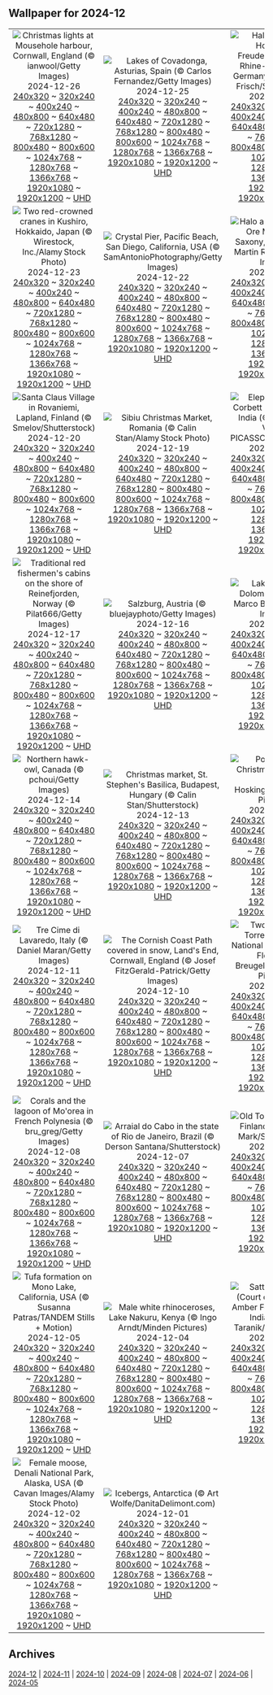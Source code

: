 ## Wallpaper for 2024-12
|      |      |      |
| :----: | :----: | :----: |
|![Christmas lights at Mousehole harbour, Cornwall, England (© ianwool/Getty Images)](https://www.bing.com/th?id=OHR.MouseholeXmas_ROW5799394609_320x240.jpg)<br />2024-12-26<br />[240x320](https://www.bing.com/th?id=OHR.MouseholeXmas_ROW5799394609_240x320.jpg) ~ [320x240](https://www.bing.com/th?id=OHR.MouseholeXmas_ROW5799394609_320x240.jpg) ~ [400x240](https://www.bing.com/th?id=OHR.MouseholeXmas_ROW5799394609_400x240.jpg) ~ [480x800](https://www.bing.com/th?id=OHR.MouseholeXmas_ROW5799394609_480x800.jpg) ~ [640x480](https://www.bing.com/th?id=OHR.MouseholeXmas_ROW5799394609_640x480.jpg) ~ [720x1280](https://www.bing.com/th?id=OHR.MouseholeXmas_ROW5799394609_720x1280.jpg) ~ [768x1280](https://www.bing.com/th?id=OHR.MouseholeXmas_ROW5799394609_768x1280.jpg) ~ [800x480](https://www.bing.com/th?id=OHR.MouseholeXmas_ROW5799394609_800x480.jpg) ~ [800x600](https://www.bing.com/th?id=OHR.MouseholeXmas_ROW5799394609_800x600.jpg) ~ [1024x768](https://www.bing.com/th?id=OHR.MouseholeXmas_ROW5799394609_1024x768.jpg) ~ [1280x768](https://www.bing.com/th?id=OHR.MouseholeXmas_ROW5799394609_1280x768.jpg) ~ [1366x768](https://www.bing.com/th?id=OHR.MouseholeXmas_ROW5799394609_1366x768.jpg) ~ [1920x1080](https://www.bing.com/th?id=OHR.MouseholeXmas_ROW5799394609_1920x1080.jpg) ~ [1920x1200](https://www.bing.com/th?id=OHR.MouseholeXmas_ROW5799394609_1920x1200.jpg) ~ [UHD](https://www.bing.com/th?id=OHR.MouseholeXmas_ROW5799394609_UHD.jpg)|![Lakes of Covadonga, Asturias, Spain (© Carlos Fernandez/Getty Images)](https://www.bing.com/th?id=OHR.CovadongaWinter_ROW6306600418_320x240.jpg)<br />2024-12-25<br />[240x320](https://www.bing.com/th?id=OHR.CovadongaWinter_ROW6306600418_240x320.jpg) ~ [320x240](https://www.bing.com/th?id=OHR.CovadongaWinter_ROW6306600418_320x240.jpg) ~ [400x240](https://www.bing.com/th?id=OHR.CovadongaWinter_ROW6306600418_400x240.jpg) ~ [480x800](https://www.bing.com/th?id=OHR.CovadongaWinter_ROW6306600418_480x800.jpg) ~ [640x480](https://www.bing.com/th?id=OHR.CovadongaWinter_ROW6306600418_640x480.jpg) ~ [720x1280](https://www.bing.com/th?id=OHR.CovadongaWinter_ROW6306600418_720x1280.jpg) ~ [768x1280](https://www.bing.com/th?id=OHR.CovadongaWinter_ROW6306600418_768x1280.jpg) ~ [800x480](https://www.bing.com/th?id=OHR.CovadongaWinter_ROW6306600418_800x480.jpg) ~ [800x600](https://www.bing.com/th?id=OHR.CovadongaWinter_ROW6306600418_800x600.jpg) ~ [1024x768](https://www.bing.com/th?id=OHR.CovadongaWinter_ROW6306600418_1024x768.jpg) ~ [1280x768](https://www.bing.com/th?id=OHR.CovadongaWinter_ROW6306600418_1280x768.jpg) ~ [1366x768](https://www.bing.com/th?id=OHR.CovadongaWinter_ROW6306600418_1366x768.jpg) ~ [1920x1080](https://www.bing.com/th?id=OHR.CovadongaWinter_ROW6306600418_1920x1080.jpg) ~ [1920x1200](https://www.bing.com/th?id=OHR.CovadongaWinter_ROW6306600418_1920x1200.jpg) ~ [UHD](https://www.bing.com/th?id=OHR.CovadongaWinter_ROW6306600418_UHD.jpg)|![Half-timbered Houses of Freudenberg, North Rhine-Westphalia, Germany (© Thorsten Frisch/Shutterstock)](https://www.bing.com/th?id=OHR.FreudenbergHistoricHouses_ROW2814247948_320x240.jpg)<br />2024-12-24<br />[240x320](https://www.bing.com/th?id=OHR.FreudenbergHistoricHouses_ROW2814247948_240x320.jpg) ~ [320x240](https://www.bing.com/th?id=OHR.FreudenbergHistoricHouses_ROW2814247948_320x240.jpg) ~ [400x240](https://www.bing.com/th?id=OHR.FreudenbergHistoricHouses_ROW2814247948_400x240.jpg) ~ [480x800](https://www.bing.com/th?id=OHR.FreudenbergHistoricHouses_ROW2814247948_480x800.jpg) ~ [640x480](https://www.bing.com/th?id=OHR.FreudenbergHistoricHouses_ROW2814247948_640x480.jpg) ~ [720x1280](https://www.bing.com/th?id=OHR.FreudenbergHistoricHouses_ROW2814247948_720x1280.jpg) ~ [768x1280](https://www.bing.com/th?id=OHR.FreudenbergHistoricHouses_ROW2814247948_768x1280.jpg) ~ [800x480](https://www.bing.com/th?id=OHR.FreudenbergHistoricHouses_ROW2814247948_800x480.jpg) ~ [800x600](https://www.bing.com/th?id=OHR.FreudenbergHistoricHouses_ROW2814247948_800x600.jpg) ~ [1024x768](https://www.bing.com/th?id=OHR.FreudenbergHistoricHouses_ROW2814247948_1024x768.jpg) ~ [1280x768](https://www.bing.com/th?id=OHR.FreudenbergHistoricHouses_ROW2814247948_1280x768.jpg) ~ [1366x768](https://www.bing.com/th?id=OHR.FreudenbergHistoricHouses_ROW2814247948_1366x768.jpg) ~ [1920x1080](https://www.bing.com/th?id=OHR.FreudenbergHistoricHouses_ROW2814247948_1920x1080.jpg) ~ [1920x1200](https://www.bing.com/th?id=OHR.FreudenbergHistoricHouses_ROW2814247948_1920x1200.jpg) ~ [UHD](https://www.bing.com/th?id=OHR.FreudenbergHistoricHouses_ROW2814247948_UHD.jpg)|
|![Two red-crowned cranes in Kushiro, Hokkaido, Japan (© Wirestock, Inc./Alamy Stock Photo)](https://www.bing.com/th?id=OHR.FestivusCranes_ROW3135678102_320x240.jpg)<br />2024-12-23<br />[240x320](https://www.bing.com/th?id=OHR.FestivusCranes_ROW3135678102_240x320.jpg) ~ [320x240](https://www.bing.com/th?id=OHR.FestivusCranes_ROW3135678102_320x240.jpg) ~ [400x240](https://www.bing.com/th?id=OHR.FestivusCranes_ROW3135678102_400x240.jpg) ~ [480x800](https://www.bing.com/th?id=OHR.FestivusCranes_ROW3135678102_480x800.jpg) ~ [640x480](https://www.bing.com/th?id=OHR.FestivusCranes_ROW3135678102_640x480.jpg) ~ [720x1280](https://www.bing.com/th?id=OHR.FestivusCranes_ROW3135678102_720x1280.jpg) ~ [768x1280](https://www.bing.com/th?id=OHR.FestivusCranes_ROW3135678102_768x1280.jpg) ~ [800x480](https://www.bing.com/th?id=OHR.FestivusCranes_ROW3135678102_800x480.jpg) ~ [800x600](https://www.bing.com/th?id=OHR.FestivusCranes_ROW3135678102_800x600.jpg) ~ [1024x768](https://www.bing.com/th?id=OHR.FestivusCranes_ROW3135678102_1024x768.jpg) ~ [1280x768](https://www.bing.com/th?id=OHR.FestivusCranes_ROW3135678102_1280x768.jpg) ~ [1366x768](https://www.bing.com/th?id=OHR.FestivusCranes_ROW3135678102_1366x768.jpg) ~ [1920x1080](https://www.bing.com/th?id=OHR.FestivusCranes_ROW3135678102_1920x1080.jpg) ~ [1920x1200](https://www.bing.com/th?id=OHR.FestivusCranes_ROW3135678102_1920x1200.jpg) ~ [UHD](https://www.bing.com/th?id=OHR.FestivusCranes_ROW3135678102_UHD.jpg)|![Crystal Pier, Pacific Beach, San Diego, California, USA (© SamAntonioPhotography/Getty Images)](https://www.bing.com/th?id=OHR.CrystalPier_ROW3716949371_320x240.jpg)<br />2024-12-22<br />[240x320](https://www.bing.com/th?id=OHR.CrystalPier_ROW3716949371_240x320.jpg) ~ [320x240](https://www.bing.com/th?id=OHR.CrystalPier_ROW3716949371_320x240.jpg) ~ [400x240](https://www.bing.com/th?id=OHR.CrystalPier_ROW3716949371_400x240.jpg) ~ [480x800](https://www.bing.com/th?id=OHR.CrystalPier_ROW3716949371_480x800.jpg) ~ [640x480](https://www.bing.com/th?id=OHR.CrystalPier_ROW3716949371_640x480.jpg) ~ [720x1280](https://www.bing.com/th?id=OHR.CrystalPier_ROW3716949371_720x1280.jpg) ~ [768x1280](https://www.bing.com/th?id=OHR.CrystalPier_ROW3716949371_768x1280.jpg) ~ [800x480](https://www.bing.com/th?id=OHR.CrystalPier_ROW3716949371_800x480.jpg) ~ [800x600](https://www.bing.com/th?id=OHR.CrystalPier_ROW3716949371_800x600.jpg) ~ [1024x768](https://www.bing.com/th?id=OHR.CrystalPier_ROW3716949371_1024x768.jpg) ~ [1280x768](https://www.bing.com/th?id=OHR.CrystalPier_ROW3716949371_1280x768.jpg) ~ [1366x768](https://www.bing.com/th?id=OHR.CrystalPier_ROW3716949371_1366x768.jpg) ~ [1920x1080](https://www.bing.com/th?id=OHR.CrystalPier_ROW3716949371_1920x1080.jpg) ~ [1920x1200](https://www.bing.com/th?id=OHR.CrystalPier_ROW3716949371_1920x1200.jpg) ~ [UHD](https://www.bing.com/th?id=OHR.CrystalPier_ROW3716949371_UHD.jpg)|![Halo around the sun, Ore Mountains, Saxony, Germany (© Martin Ruegner/Getty Images)](https://www.bing.com/th?id=OHR.SolsticeHalo_ROW3351945339_320x240.jpg)<br />2024-12-21<br />[240x320](https://www.bing.com/th?id=OHR.SolsticeHalo_ROW3351945339_240x320.jpg) ~ [320x240](https://www.bing.com/th?id=OHR.SolsticeHalo_ROW3351945339_320x240.jpg) ~ [400x240](https://www.bing.com/th?id=OHR.SolsticeHalo_ROW3351945339_400x240.jpg) ~ [480x800](https://www.bing.com/th?id=OHR.SolsticeHalo_ROW3351945339_480x800.jpg) ~ [640x480](https://www.bing.com/th?id=OHR.SolsticeHalo_ROW3351945339_640x480.jpg) ~ [720x1280](https://www.bing.com/th?id=OHR.SolsticeHalo_ROW3351945339_720x1280.jpg) ~ [768x1280](https://www.bing.com/th?id=OHR.SolsticeHalo_ROW3351945339_768x1280.jpg) ~ [800x480](https://www.bing.com/th?id=OHR.SolsticeHalo_ROW3351945339_800x480.jpg) ~ [800x600](https://www.bing.com/th?id=OHR.SolsticeHalo_ROW3351945339_800x600.jpg) ~ [1024x768](https://www.bing.com/th?id=OHR.SolsticeHalo_ROW3351945339_1024x768.jpg) ~ [1280x768](https://www.bing.com/th?id=OHR.SolsticeHalo_ROW3351945339_1280x768.jpg) ~ [1366x768](https://www.bing.com/th?id=OHR.SolsticeHalo_ROW3351945339_1366x768.jpg) ~ [1920x1080](https://www.bing.com/th?id=OHR.SolsticeHalo_ROW3351945339_1920x1080.jpg) ~ [1920x1200](https://www.bing.com/th?id=OHR.SolsticeHalo_ROW3351945339_1920x1200.jpg) ~ [UHD](https://www.bing.com/th?id=OHR.SolsticeHalo_ROW3351945339_UHD.jpg)|
|![Santa Claus Village in Rovaniemi, Lapland, Finland (© Smelov/Shutterstock)](https://www.bing.com/th?id=OHR.SantaClausVillage_ROW4294530215_320x240.jpg)<br />2024-12-20<br />[240x320](https://www.bing.com/th?id=OHR.SantaClausVillage_ROW4294530215_240x320.jpg) ~ [320x240](https://www.bing.com/th?id=OHR.SantaClausVillage_ROW4294530215_320x240.jpg) ~ [400x240](https://www.bing.com/th?id=OHR.SantaClausVillage_ROW4294530215_400x240.jpg) ~ [480x800](https://www.bing.com/th?id=OHR.SantaClausVillage_ROW4294530215_480x800.jpg) ~ [640x480](https://www.bing.com/th?id=OHR.SantaClausVillage_ROW4294530215_640x480.jpg) ~ [720x1280](https://www.bing.com/th?id=OHR.SantaClausVillage_ROW4294530215_720x1280.jpg) ~ [768x1280](https://www.bing.com/th?id=OHR.SantaClausVillage_ROW4294530215_768x1280.jpg) ~ [800x480](https://www.bing.com/th?id=OHR.SantaClausVillage_ROW4294530215_800x480.jpg) ~ [800x600](https://www.bing.com/th?id=OHR.SantaClausVillage_ROW4294530215_800x600.jpg) ~ [1024x768](https://www.bing.com/th?id=OHR.SantaClausVillage_ROW4294530215_1024x768.jpg) ~ [1280x768](https://www.bing.com/th?id=OHR.SantaClausVillage_ROW4294530215_1280x768.jpg) ~ [1366x768](https://www.bing.com/th?id=OHR.SantaClausVillage_ROW4294530215_1366x768.jpg) ~ [1920x1080](https://www.bing.com/th?id=OHR.SantaClausVillage_ROW4294530215_1920x1080.jpg) ~ [1920x1200](https://www.bing.com/th?id=OHR.SantaClausVillage_ROW4294530215_1920x1200.jpg) ~ [UHD](https://www.bing.com/th?id=OHR.SantaClausVillage_ROW4294530215_UHD.jpg)|![Sibiu Christmas Market, Romania (© Calin Stan/Alamy Stock Photo)](https://www.bing.com/th?id=OHR.SibiuRomania_ROW4858980912_320x240.jpg)<br />2024-12-19<br />[240x320](https://www.bing.com/th?id=OHR.SibiuRomania_ROW4858980912_240x320.jpg) ~ [320x240](https://www.bing.com/th?id=OHR.SibiuRomania_ROW4858980912_320x240.jpg) ~ [400x240](https://www.bing.com/th?id=OHR.SibiuRomania_ROW4858980912_400x240.jpg) ~ [480x800](https://www.bing.com/th?id=OHR.SibiuRomania_ROW4858980912_480x800.jpg) ~ [640x480](https://www.bing.com/th?id=OHR.SibiuRomania_ROW4858980912_640x480.jpg) ~ [720x1280](https://www.bing.com/th?id=OHR.SibiuRomania_ROW4858980912_720x1280.jpg) ~ [768x1280](https://www.bing.com/th?id=OHR.SibiuRomania_ROW4858980912_768x1280.jpg) ~ [800x480](https://www.bing.com/th?id=OHR.SibiuRomania_ROW4858980912_800x480.jpg) ~ [800x600](https://www.bing.com/th?id=OHR.SibiuRomania_ROW4858980912_800x600.jpg) ~ [1024x768](https://www.bing.com/th?id=OHR.SibiuRomania_ROW4858980912_1024x768.jpg) ~ [1280x768](https://www.bing.com/th?id=OHR.SibiuRomania_ROW4858980912_1280x768.jpg) ~ [1366x768](https://www.bing.com/th?id=OHR.SibiuRomania_ROW4858980912_1366x768.jpg) ~ [1920x1080](https://www.bing.com/th?id=OHR.SibiuRomania_ROW4858980912_1920x1080.jpg) ~ [1920x1200](https://www.bing.com/th?id=OHR.SibiuRomania_ROW4858980912_1920x1200.jpg) ~ [UHD](https://www.bing.com/th?id=OHR.SibiuRomania_ROW4858980912_UHD.jpg)|![Elephants in Jim Corbett National Park, India (© ABHILASH VISWA PICASSO/Shutterstock)](https://www.bing.com/th?id=OHR.MorningElephants_ROW5412442915_320x240.jpg)<br />2024-12-18<br />[240x320](https://www.bing.com/th?id=OHR.MorningElephants_ROW5412442915_240x320.jpg) ~ [320x240](https://www.bing.com/th?id=OHR.MorningElephants_ROW5412442915_320x240.jpg) ~ [400x240](https://www.bing.com/th?id=OHR.MorningElephants_ROW5412442915_400x240.jpg) ~ [480x800](https://www.bing.com/th?id=OHR.MorningElephants_ROW5412442915_480x800.jpg) ~ [640x480](https://www.bing.com/th?id=OHR.MorningElephants_ROW5412442915_640x480.jpg) ~ [720x1280](https://www.bing.com/th?id=OHR.MorningElephants_ROW5412442915_720x1280.jpg) ~ [768x1280](https://www.bing.com/th?id=OHR.MorningElephants_ROW5412442915_768x1280.jpg) ~ [800x480](https://www.bing.com/th?id=OHR.MorningElephants_ROW5412442915_800x480.jpg) ~ [800x600](https://www.bing.com/th?id=OHR.MorningElephants_ROW5412442915_800x600.jpg) ~ [1024x768](https://www.bing.com/th?id=OHR.MorningElephants_ROW5412442915_1024x768.jpg) ~ [1280x768](https://www.bing.com/th?id=OHR.MorningElephants_ROW5412442915_1280x768.jpg) ~ [1366x768](https://www.bing.com/th?id=OHR.MorningElephants_ROW5412442915_1366x768.jpg) ~ [1920x1080](https://www.bing.com/th?id=OHR.MorningElephants_ROW5412442915_1920x1080.jpg) ~ [1920x1200](https://www.bing.com/th?id=OHR.MorningElephants_ROW5412442915_1920x1200.jpg) ~ [UHD](https://www.bing.com/th?id=OHR.MorningElephants_ROW5412442915_UHD.jpg)|
|![Traditional red fishermen's cabins on the shore of Reinefjorden, Norway (© Pilat666/Getty Images)](https://www.bing.com/th?id=OHR.ReinefjordenNorway_ROW3919642551_320x240.jpg)<br />2024-12-17<br />[240x320](https://www.bing.com/th?id=OHR.ReinefjordenNorway_ROW3919642551_240x320.jpg) ~ [320x240](https://www.bing.com/th?id=OHR.ReinefjordenNorway_ROW3919642551_320x240.jpg) ~ [400x240](https://www.bing.com/th?id=OHR.ReinefjordenNorway_ROW3919642551_400x240.jpg) ~ [480x800](https://www.bing.com/th?id=OHR.ReinefjordenNorway_ROW3919642551_480x800.jpg) ~ [640x480](https://www.bing.com/th?id=OHR.ReinefjordenNorway_ROW3919642551_640x480.jpg) ~ [720x1280](https://www.bing.com/th?id=OHR.ReinefjordenNorway_ROW3919642551_720x1280.jpg) ~ [768x1280](https://www.bing.com/th?id=OHR.ReinefjordenNorway_ROW3919642551_768x1280.jpg) ~ [800x480](https://www.bing.com/th?id=OHR.ReinefjordenNorway_ROW3919642551_800x480.jpg) ~ [800x600](https://www.bing.com/th?id=OHR.ReinefjordenNorway_ROW3919642551_800x600.jpg) ~ [1024x768](https://www.bing.com/th?id=OHR.ReinefjordenNorway_ROW3919642551_1024x768.jpg) ~ [1280x768](https://www.bing.com/th?id=OHR.ReinefjordenNorway_ROW3919642551_1280x768.jpg) ~ [1366x768](https://www.bing.com/th?id=OHR.ReinefjordenNorway_ROW3919642551_1366x768.jpg) ~ [1920x1080](https://www.bing.com/th?id=OHR.ReinefjordenNorway_ROW3919642551_1920x1080.jpg) ~ [1920x1200](https://www.bing.com/th?id=OHR.ReinefjordenNorway_ROW3919642551_1920x1200.jpg) ~ [UHD](https://www.bing.com/th?id=OHR.ReinefjordenNorway_ROW3919642551_UHD.jpg)|![Salzburg, Austria (© bluejayphoto/Getty Images)](https://www.bing.com/th?id=OHR.SalzburgSnow_ROW3178009449_320x240.jpg)<br />2024-12-16<br />[240x320](https://www.bing.com/th?id=OHR.SalzburgSnow_ROW3178009449_240x320.jpg) ~ [320x240](https://www.bing.com/th?id=OHR.SalzburgSnow_ROW3178009449_320x240.jpg) ~ [400x240](https://www.bing.com/th?id=OHR.SalzburgSnow_ROW3178009449_400x240.jpg) ~ [480x800](https://www.bing.com/th?id=OHR.SalzburgSnow_ROW3178009449_480x800.jpg) ~ [640x480](https://www.bing.com/th?id=OHR.SalzburgSnow_ROW3178009449_640x480.jpg) ~ [720x1280](https://www.bing.com/th?id=OHR.SalzburgSnow_ROW3178009449_720x1280.jpg) ~ [768x1280](https://www.bing.com/th?id=OHR.SalzburgSnow_ROW3178009449_768x1280.jpg) ~ [800x480](https://www.bing.com/th?id=OHR.SalzburgSnow_ROW3178009449_800x480.jpg) ~ [800x600](https://www.bing.com/th?id=OHR.SalzburgSnow_ROW3178009449_800x600.jpg) ~ [1024x768](https://www.bing.com/th?id=OHR.SalzburgSnow_ROW3178009449_1024x768.jpg) ~ [1280x768](https://www.bing.com/th?id=OHR.SalzburgSnow_ROW3178009449_1280x768.jpg) ~ [1366x768](https://www.bing.com/th?id=OHR.SalzburgSnow_ROW3178009449_1366x768.jpg) ~ [1920x1080](https://www.bing.com/th?id=OHR.SalzburgSnow_ROW3178009449_1920x1080.jpg) ~ [1920x1200](https://www.bing.com/th?id=OHR.SalzburgSnow_ROW3178009449_1920x1200.jpg) ~ [UHD](https://www.bing.com/th?id=OHR.SalzburgSnow_ROW3178009449_UHD.jpg)|![Lake Misurina, Dolomites, Italy (© Marco Bottigelli/Getty Images)](https://www.bing.com/th?id=OHR.MisurinaLake_ROW2256906535_320x240.jpg)<br />2024-12-15<br />[240x320](https://www.bing.com/th?id=OHR.MisurinaLake_ROW2256906535_240x320.jpg) ~ [320x240](https://www.bing.com/th?id=OHR.MisurinaLake_ROW2256906535_320x240.jpg) ~ [400x240](https://www.bing.com/th?id=OHR.MisurinaLake_ROW2256906535_400x240.jpg) ~ [480x800](https://www.bing.com/th?id=OHR.MisurinaLake_ROW2256906535_480x800.jpg) ~ [640x480](https://www.bing.com/th?id=OHR.MisurinaLake_ROW2256906535_640x480.jpg) ~ [720x1280](https://www.bing.com/th?id=OHR.MisurinaLake_ROW2256906535_720x1280.jpg) ~ [768x1280](https://www.bing.com/th?id=OHR.MisurinaLake_ROW2256906535_768x1280.jpg) ~ [800x480](https://www.bing.com/th?id=OHR.MisurinaLake_ROW2256906535_800x480.jpg) ~ [800x600](https://www.bing.com/th?id=OHR.MisurinaLake_ROW2256906535_800x600.jpg) ~ [1024x768](https://www.bing.com/th?id=OHR.MisurinaLake_ROW2256906535_1024x768.jpg) ~ [1280x768](https://www.bing.com/th?id=OHR.MisurinaLake_ROW2256906535_1280x768.jpg) ~ [1366x768](https://www.bing.com/th?id=OHR.MisurinaLake_ROW2256906535_1366x768.jpg) ~ [1920x1080](https://www.bing.com/th?id=OHR.MisurinaLake_ROW2256906535_1920x1080.jpg) ~ [1920x1200](https://www.bing.com/th?id=OHR.MisurinaLake_ROW2256906535_1920x1200.jpg) ~ [UHD](https://www.bing.com/th?id=OHR.MisurinaLake_ROW2256906535_UHD.jpg)|
|![Northern hawk-owl, Canada (© pchoui/Getty Images)](https://www.bing.com/th?id=OHR.NorthernHawkOwl_ROW1346002612_320x240.jpg)<br />2024-12-14<br />[240x320](https://www.bing.com/th?id=OHR.NorthernHawkOwl_ROW1346002612_240x320.jpg) ~ [320x240](https://www.bing.com/th?id=OHR.NorthernHawkOwl_ROW1346002612_320x240.jpg) ~ [400x240](https://www.bing.com/th?id=OHR.NorthernHawkOwl_ROW1346002612_400x240.jpg) ~ [480x800](https://www.bing.com/th?id=OHR.NorthernHawkOwl_ROW1346002612_480x800.jpg) ~ [640x480](https://www.bing.com/th?id=OHR.NorthernHawkOwl_ROW1346002612_640x480.jpg) ~ [720x1280](https://www.bing.com/th?id=OHR.NorthernHawkOwl_ROW1346002612_720x1280.jpg) ~ [768x1280](https://www.bing.com/th?id=OHR.NorthernHawkOwl_ROW1346002612_768x1280.jpg) ~ [800x480](https://www.bing.com/th?id=OHR.NorthernHawkOwl_ROW1346002612_800x480.jpg) ~ [800x600](https://www.bing.com/th?id=OHR.NorthernHawkOwl_ROW1346002612_800x600.jpg) ~ [1024x768](https://www.bing.com/th?id=OHR.NorthernHawkOwl_ROW1346002612_1024x768.jpg) ~ [1280x768](https://www.bing.com/th?id=OHR.NorthernHawkOwl_ROW1346002612_1280x768.jpg) ~ [1366x768](https://www.bing.com/th?id=OHR.NorthernHawkOwl_ROW1346002612_1366x768.jpg) ~ [1920x1080](https://www.bing.com/th?id=OHR.NorthernHawkOwl_ROW1346002612_1920x1080.jpg) ~ [1920x1200](https://www.bing.com/th?id=OHR.NorthernHawkOwl_ROW1346002612_1920x1200.jpg) ~ [UHD](https://www.bing.com/th?id=OHR.NorthernHawkOwl_ROW1346002612_UHD.jpg)|![Christmas market, St. Stephen's Basilica, Budapest, Hungary (© Calin Stan/Shutterstock)](https://www.bing.com/th?id=OHR.ChristmasBudapest_ROW0155692154_320x240.jpg)<br />2024-12-13<br />[240x320](https://www.bing.com/th?id=OHR.ChristmasBudapest_ROW0155692154_240x320.jpg) ~ [320x240](https://www.bing.com/th?id=OHR.ChristmasBudapest_ROW0155692154_320x240.jpg) ~ [400x240](https://www.bing.com/th?id=OHR.ChristmasBudapest_ROW0155692154_400x240.jpg) ~ [480x800](https://www.bing.com/th?id=OHR.ChristmasBudapest_ROW0155692154_480x800.jpg) ~ [640x480](https://www.bing.com/th?id=OHR.ChristmasBudapest_ROW0155692154_640x480.jpg) ~ [720x1280](https://www.bing.com/th?id=OHR.ChristmasBudapest_ROW0155692154_720x1280.jpg) ~ [768x1280](https://www.bing.com/th?id=OHR.ChristmasBudapest_ROW0155692154_768x1280.jpg) ~ [800x480](https://www.bing.com/th?id=OHR.ChristmasBudapest_ROW0155692154_800x480.jpg) ~ [800x600](https://www.bing.com/th?id=OHR.ChristmasBudapest_ROW0155692154_800x600.jpg) ~ [1024x768](https://www.bing.com/th?id=OHR.ChristmasBudapest_ROW0155692154_1024x768.jpg) ~ [1280x768](https://www.bing.com/th?id=OHR.ChristmasBudapest_ROW0155692154_1280x768.jpg) ~ [1366x768](https://www.bing.com/th?id=OHR.ChristmasBudapest_ROW0155692154_1366x768.jpg) ~ [1920x1080](https://www.bing.com/th?id=OHR.ChristmasBudapest_ROW0155692154_1920x1080.jpg) ~ [1920x1200](https://www.bing.com/th?id=OHR.ChristmasBudapest_ROW0155692154_1920x1200.jpg) ~ [UHD](https://www.bing.com/th?id=OHR.ChristmasBudapest_ROW0155692154_UHD.jpg)|![Poinsettia or Christmas flower (© David Hosking/NPL/Minden Pictures)](https://www.bing.com/th?id=OHR.WildPoinsettia_ROW6783308309_320x240.jpg)<br />2024-12-12<br />[240x320](https://www.bing.com/th?id=OHR.WildPoinsettia_ROW6783308309_240x320.jpg) ~ [320x240](https://www.bing.com/th?id=OHR.WildPoinsettia_ROW6783308309_320x240.jpg) ~ [400x240](https://www.bing.com/th?id=OHR.WildPoinsettia_ROW6783308309_400x240.jpg) ~ [480x800](https://www.bing.com/th?id=OHR.WildPoinsettia_ROW6783308309_480x800.jpg) ~ [640x480](https://www.bing.com/th?id=OHR.WildPoinsettia_ROW6783308309_640x480.jpg) ~ [720x1280](https://www.bing.com/th?id=OHR.WildPoinsettia_ROW6783308309_720x1280.jpg) ~ [768x1280](https://www.bing.com/th?id=OHR.WildPoinsettia_ROW6783308309_768x1280.jpg) ~ [800x480](https://www.bing.com/th?id=OHR.WildPoinsettia_ROW6783308309_800x480.jpg) ~ [800x600](https://www.bing.com/th?id=OHR.WildPoinsettia_ROW6783308309_800x600.jpg) ~ [1024x768](https://www.bing.com/th?id=OHR.WildPoinsettia_ROW6783308309_1024x768.jpg) ~ [1280x768](https://www.bing.com/th?id=OHR.WildPoinsettia_ROW6783308309_1280x768.jpg) ~ [1366x768](https://www.bing.com/th?id=OHR.WildPoinsettia_ROW6783308309_1366x768.jpg) ~ [1920x1080](https://www.bing.com/th?id=OHR.WildPoinsettia_ROW6783308309_1920x1080.jpg) ~ [1920x1200](https://www.bing.com/th?id=OHR.WildPoinsettia_ROW6783308309_1920x1200.jpg) ~ [UHD](https://www.bing.com/th?id=OHR.WildPoinsettia_ROW6783308309_UHD.jpg)|
|![Tre Cime di Lavaredo, Italy (© Daniel Maran/Getty Images)](https://www.bing.com/th?id=OHR.DolomitesSky_ROW6574321167_320x240.jpg)<br />2024-12-11<br />[240x320](https://www.bing.com/th?id=OHR.DolomitesSky_ROW6574321167_240x320.jpg) ~ [320x240](https://www.bing.com/th?id=OHR.DolomitesSky_ROW6574321167_320x240.jpg) ~ [400x240](https://www.bing.com/th?id=OHR.DolomitesSky_ROW6574321167_400x240.jpg) ~ [480x800](https://www.bing.com/th?id=OHR.DolomitesSky_ROW6574321167_480x800.jpg) ~ [640x480](https://www.bing.com/th?id=OHR.DolomitesSky_ROW6574321167_640x480.jpg) ~ [720x1280](https://www.bing.com/th?id=OHR.DolomitesSky_ROW6574321167_720x1280.jpg) ~ [768x1280](https://www.bing.com/th?id=OHR.DolomitesSky_ROW6574321167_768x1280.jpg) ~ [800x480](https://www.bing.com/th?id=OHR.DolomitesSky_ROW6574321167_800x480.jpg) ~ [800x600](https://www.bing.com/th?id=OHR.DolomitesSky_ROW6574321167_800x600.jpg) ~ [1024x768](https://www.bing.com/th?id=OHR.DolomitesSky_ROW6574321167_1024x768.jpg) ~ [1280x768](https://www.bing.com/th?id=OHR.DolomitesSky_ROW6574321167_1280x768.jpg) ~ [1366x768](https://www.bing.com/th?id=OHR.DolomitesSky_ROW6574321167_1366x768.jpg) ~ [1920x1080](https://www.bing.com/th?id=OHR.DolomitesSky_ROW6574321167_1920x1080.jpg) ~ [1920x1200](https://www.bing.com/th?id=OHR.DolomitesSky_ROW6574321167_1920x1200.jpg) ~ [UHD](https://www.bing.com/th?id=OHR.DolomitesSky_ROW6574321167_UHD.jpg)|![The Cornish Coast Path covered in snow, Land's End, Cornwall, England (© Josef FitzGerald-Patrick/Getty Images)](https://www.bing.com/th?id=OHR.CornwallSnow_ROW6471465863_320x240.jpg)<br />2024-12-10<br />[240x320](https://www.bing.com/th?id=OHR.CornwallSnow_ROW6471465863_240x320.jpg) ~ [320x240](https://www.bing.com/th?id=OHR.CornwallSnow_ROW6471465863_320x240.jpg) ~ [400x240](https://www.bing.com/th?id=OHR.CornwallSnow_ROW6471465863_400x240.jpg) ~ [480x800](https://www.bing.com/th?id=OHR.CornwallSnow_ROW6471465863_480x800.jpg) ~ [640x480](https://www.bing.com/th?id=OHR.CornwallSnow_ROW6471465863_640x480.jpg) ~ [720x1280](https://www.bing.com/th?id=OHR.CornwallSnow_ROW6471465863_720x1280.jpg) ~ [768x1280](https://www.bing.com/th?id=OHR.CornwallSnow_ROW6471465863_768x1280.jpg) ~ [800x480](https://www.bing.com/th?id=OHR.CornwallSnow_ROW6471465863_800x480.jpg) ~ [800x600](https://www.bing.com/th?id=OHR.CornwallSnow_ROW6471465863_800x600.jpg) ~ [1024x768](https://www.bing.com/th?id=OHR.CornwallSnow_ROW6471465863_1024x768.jpg) ~ [1280x768](https://www.bing.com/th?id=OHR.CornwallSnow_ROW6471465863_1280x768.jpg) ~ [1366x768](https://www.bing.com/th?id=OHR.CornwallSnow_ROW6471465863_1366x768.jpg) ~ [1920x1080](https://www.bing.com/th?id=OHR.CornwallSnow_ROW6471465863_1920x1080.jpg) ~ [1920x1200](https://www.bing.com/th?id=OHR.CornwallSnow_ROW6471465863_1920x1200.jpg) ~ [UHD](https://www.bing.com/th?id=OHR.CornwallSnow_ROW6471465863_UHD.jpg)|![Two guanacos, Torres del Paine National Park, Chile (© Floris van Breugel/NPL/Minden Pictures)](https://www.bing.com/th?id=OHR.GuanacosChile_ROW6351904900_320x240.jpg)<br />2024-12-09<br />[240x320](https://www.bing.com/th?id=OHR.GuanacosChile_ROW6351904900_240x320.jpg) ~ [320x240](https://www.bing.com/th?id=OHR.GuanacosChile_ROW6351904900_320x240.jpg) ~ [400x240](https://www.bing.com/th?id=OHR.GuanacosChile_ROW6351904900_400x240.jpg) ~ [480x800](https://www.bing.com/th?id=OHR.GuanacosChile_ROW6351904900_480x800.jpg) ~ [640x480](https://www.bing.com/th?id=OHR.GuanacosChile_ROW6351904900_640x480.jpg) ~ [720x1280](https://www.bing.com/th?id=OHR.GuanacosChile_ROW6351904900_720x1280.jpg) ~ [768x1280](https://www.bing.com/th?id=OHR.GuanacosChile_ROW6351904900_768x1280.jpg) ~ [800x480](https://www.bing.com/th?id=OHR.GuanacosChile_ROW6351904900_800x480.jpg) ~ [800x600](https://www.bing.com/th?id=OHR.GuanacosChile_ROW6351904900_800x600.jpg) ~ [1024x768](https://www.bing.com/th?id=OHR.GuanacosChile_ROW6351904900_1024x768.jpg) ~ [1280x768](https://www.bing.com/th?id=OHR.GuanacosChile_ROW6351904900_1280x768.jpg) ~ [1366x768](https://www.bing.com/th?id=OHR.GuanacosChile_ROW6351904900_1366x768.jpg) ~ [1920x1080](https://www.bing.com/th?id=OHR.GuanacosChile_ROW6351904900_1920x1080.jpg) ~ [1920x1200](https://www.bing.com/th?id=OHR.GuanacosChile_ROW6351904900_1920x1200.jpg) ~ [UHD](https://www.bing.com/th?id=OHR.GuanacosChile_ROW6351904900_UHD.jpg)|
|![Corals and the lagoon of Mo'orea in French Polynesia (© bru_greg/Getty Images)](https://www.bing.com/th?id=OHR.Moorea_ROW6093414822_320x240.jpg)<br />2024-12-08<br />[240x320](https://www.bing.com/th?id=OHR.Moorea_ROW6093414822_240x320.jpg) ~ [320x240](https://www.bing.com/th?id=OHR.Moorea_ROW6093414822_320x240.jpg) ~ [400x240](https://www.bing.com/th?id=OHR.Moorea_ROW6093414822_400x240.jpg) ~ [480x800](https://www.bing.com/th?id=OHR.Moorea_ROW6093414822_480x800.jpg) ~ [640x480](https://www.bing.com/th?id=OHR.Moorea_ROW6093414822_640x480.jpg) ~ [720x1280](https://www.bing.com/th?id=OHR.Moorea_ROW6093414822_720x1280.jpg) ~ [768x1280](https://www.bing.com/th?id=OHR.Moorea_ROW6093414822_768x1280.jpg) ~ [800x480](https://www.bing.com/th?id=OHR.Moorea_ROW6093414822_800x480.jpg) ~ [800x600](https://www.bing.com/th?id=OHR.Moorea_ROW6093414822_800x600.jpg) ~ [1024x768](https://www.bing.com/th?id=OHR.Moorea_ROW6093414822_1024x768.jpg) ~ [1280x768](https://www.bing.com/th?id=OHR.Moorea_ROW6093414822_1280x768.jpg) ~ [1366x768](https://www.bing.com/th?id=OHR.Moorea_ROW6093414822_1366x768.jpg) ~ [1920x1080](https://www.bing.com/th?id=OHR.Moorea_ROW6093414822_1920x1080.jpg) ~ [1920x1200](https://www.bing.com/th?id=OHR.Moorea_ROW6093414822_1920x1200.jpg) ~ [UHD](https://www.bing.com/th?id=OHR.Moorea_ROW6093414822_UHD.jpg)|![Arraial do Cabo in the state of Rio de Janeiro, Brazil (© Derson Santana/Shutterstock)](https://www.bing.com/th?id=OHR.ArraialdoCabo_ROW7181598769_320x240.jpg)<br />2024-12-07<br />[240x320](https://www.bing.com/th?id=OHR.ArraialdoCabo_ROW7181598769_240x320.jpg) ~ [320x240](https://www.bing.com/th?id=OHR.ArraialdoCabo_ROW7181598769_320x240.jpg) ~ [400x240](https://www.bing.com/th?id=OHR.ArraialdoCabo_ROW7181598769_400x240.jpg) ~ [480x800](https://www.bing.com/th?id=OHR.ArraialdoCabo_ROW7181598769_480x800.jpg) ~ [640x480](https://www.bing.com/th?id=OHR.ArraialdoCabo_ROW7181598769_640x480.jpg) ~ [720x1280](https://www.bing.com/th?id=OHR.ArraialdoCabo_ROW7181598769_720x1280.jpg) ~ [768x1280](https://www.bing.com/th?id=OHR.ArraialdoCabo_ROW7181598769_768x1280.jpg) ~ [800x480](https://www.bing.com/th?id=OHR.ArraialdoCabo_ROW7181598769_800x480.jpg) ~ [800x600](https://www.bing.com/th?id=OHR.ArraialdoCabo_ROW7181598769_800x600.jpg) ~ [1024x768](https://www.bing.com/th?id=OHR.ArraialdoCabo_ROW7181598769_1024x768.jpg) ~ [1280x768](https://www.bing.com/th?id=OHR.ArraialdoCabo_ROW7181598769_1280x768.jpg) ~ [1366x768](https://www.bing.com/th?id=OHR.ArraialdoCabo_ROW7181598769_1366x768.jpg) ~ [1920x1080](https://www.bing.com/th?id=OHR.ArraialdoCabo_ROW7181598769_1920x1080.jpg) ~ [1920x1200](https://www.bing.com/th?id=OHR.ArraialdoCabo_ROW7181598769_1920x1200.jpg) ~ [UHD](https://www.bing.com/th?id=OHR.ArraialdoCabo_ROW7181598769_UHD.jpg)|![Old Town in Helsinki, Finland (© Oleksiy Mark/Shutterstock)](https://www.bing.com/th?id=OHR.HelsinkiDusk_ROW5851944825_320x240.jpg)<br />2024-12-06<br />[240x320](https://www.bing.com/th?id=OHR.HelsinkiDusk_ROW5851944825_240x320.jpg) ~ [320x240](https://www.bing.com/th?id=OHR.HelsinkiDusk_ROW5851944825_320x240.jpg) ~ [400x240](https://www.bing.com/th?id=OHR.HelsinkiDusk_ROW5851944825_400x240.jpg) ~ [480x800](https://www.bing.com/th?id=OHR.HelsinkiDusk_ROW5851944825_480x800.jpg) ~ [640x480](https://www.bing.com/th?id=OHR.HelsinkiDusk_ROW5851944825_640x480.jpg) ~ [720x1280](https://www.bing.com/th?id=OHR.HelsinkiDusk_ROW5851944825_720x1280.jpg) ~ [768x1280](https://www.bing.com/th?id=OHR.HelsinkiDusk_ROW5851944825_768x1280.jpg) ~ [800x480](https://www.bing.com/th?id=OHR.HelsinkiDusk_ROW5851944825_800x480.jpg) ~ [800x600](https://www.bing.com/th?id=OHR.HelsinkiDusk_ROW5851944825_800x600.jpg) ~ [1024x768](https://www.bing.com/th?id=OHR.HelsinkiDusk_ROW5851944825_1024x768.jpg) ~ [1280x768](https://www.bing.com/th?id=OHR.HelsinkiDusk_ROW5851944825_1280x768.jpg) ~ [1366x768](https://www.bing.com/th?id=OHR.HelsinkiDusk_ROW5851944825_1366x768.jpg) ~ [1920x1080](https://www.bing.com/th?id=OHR.HelsinkiDusk_ROW5851944825_1920x1080.jpg) ~ [1920x1200](https://www.bing.com/th?id=OHR.HelsinkiDusk_ROW5851944825_1920x1200.jpg) ~ [UHD](https://www.bing.com/th?id=OHR.HelsinkiDusk_ROW5851944825_UHD.jpg)|
|![Tufa formation on Mono Lake, California, USA (© Susanna Patras/TANDEM Stills + Motion)](https://www.bing.com/th?id=OHR.MonoTufa_ROW5377702603_320x240.jpg)<br />2024-12-05<br />[240x320](https://www.bing.com/th?id=OHR.MonoTufa_ROW5377702603_240x320.jpg) ~ [320x240](https://www.bing.com/th?id=OHR.MonoTufa_ROW5377702603_320x240.jpg) ~ [400x240](https://www.bing.com/th?id=OHR.MonoTufa_ROW5377702603_400x240.jpg) ~ [480x800](https://www.bing.com/th?id=OHR.MonoTufa_ROW5377702603_480x800.jpg) ~ [640x480](https://www.bing.com/th?id=OHR.MonoTufa_ROW5377702603_640x480.jpg) ~ [720x1280](https://www.bing.com/th?id=OHR.MonoTufa_ROW5377702603_720x1280.jpg) ~ [768x1280](https://www.bing.com/th?id=OHR.MonoTufa_ROW5377702603_768x1280.jpg) ~ [800x480](https://www.bing.com/th?id=OHR.MonoTufa_ROW5377702603_800x480.jpg) ~ [800x600](https://www.bing.com/th?id=OHR.MonoTufa_ROW5377702603_800x600.jpg) ~ [1024x768](https://www.bing.com/th?id=OHR.MonoTufa_ROW5377702603_1024x768.jpg) ~ [1280x768](https://www.bing.com/th?id=OHR.MonoTufa_ROW5377702603_1280x768.jpg) ~ [1366x768](https://www.bing.com/th?id=OHR.MonoTufa_ROW5377702603_1366x768.jpg) ~ [1920x1080](https://www.bing.com/th?id=OHR.MonoTufa_ROW5377702603_1920x1080.jpg) ~ [1920x1200](https://www.bing.com/th?id=OHR.MonoTufa_ROW5377702603_1920x1200.jpg) ~ [UHD](https://www.bing.com/th?id=OHR.MonoTufa_ROW5377702603_UHD.jpg)|![Male white rhinoceroses, Lake Nakuru, Kenya (© Ingo Arndt/Minden Pictures)](https://www.bing.com/th?id=OHR.RhinosKenya_ROW5253624021_320x240.jpg)<br />2024-12-04<br />[240x320](https://www.bing.com/th?id=OHR.RhinosKenya_ROW5253624021_240x320.jpg) ~ [320x240](https://www.bing.com/th?id=OHR.RhinosKenya_ROW5253624021_320x240.jpg) ~ [400x240](https://www.bing.com/th?id=OHR.RhinosKenya_ROW5253624021_400x240.jpg) ~ [480x800](https://www.bing.com/th?id=OHR.RhinosKenya_ROW5253624021_480x800.jpg) ~ [640x480](https://www.bing.com/th?id=OHR.RhinosKenya_ROW5253624021_640x480.jpg) ~ [720x1280](https://www.bing.com/th?id=OHR.RhinosKenya_ROW5253624021_720x1280.jpg) ~ [768x1280](https://www.bing.com/th?id=OHR.RhinosKenya_ROW5253624021_768x1280.jpg) ~ [800x480](https://www.bing.com/th?id=OHR.RhinosKenya_ROW5253624021_800x480.jpg) ~ [800x600](https://www.bing.com/th?id=OHR.RhinosKenya_ROW5253624021_800x600.jpg) ~ [1024x768](https://www.bing.com/th?id=OHR.RhinosKenya_ROW5253624021_1024x768.jpg) ~ [1280x768](https://www.bing.com/th?id=OHR.RhinosKenya_ROW5253624021_1280x768.jpg) ~ [1366x768](https://www.bing.com/th?id=OHR.RhinosKenya_ROW5253624021_1366x768.jpg) ~ [1920x1080](https://www.bing.com/th?id=OHR.RhinosKenya_ROW5253624021_1920x1080.jpg) ~ [1920x1200](https://www.bing.com/th?id=OHR.RhinosKenya_ROW5253624021_1920x1200.jpg) ~ [UHD](https://www.bing.com/th?id=OHR.RhinosKenya_ROW5253624021_UHD.jpg)|![Sattais Katcheri (Court of 27 pillars), Amber Fort, Rajasthan, India (© Yury Taranik/Shutterstock)](https://www.bing.com/th?id=OHR.JaipurFort_ROW5097791222_320x240.jpg)<br />2024-12-03<br />[240x320](https://www.bing.com/th?id=OHR.JaipurFort_ROW5097791222_240x320.jpg) ~ [320x240](https://www.bing.com/th?id=OHR.JaipurFort_ROW5097791222_320x240.jpg) ~ [400x240](https://www.bing.com/th?id=OHR.JaipurFort_ROW5097791222_400x240.jpg) ~ [480x800](https://www.bing.com/th?id=OHR.JaipurFort_ROW5097791222_480x800.jpg) ~ [640x480](https://www.bing.com/th?id=OHR.JaipurFort_ROW5097791222_640x480.jpg) ~ [720x1280](https://www.bing.com/th?id=OHR.JaipurFort_ROW5097791222_720x1280.jpg) ~ [768x1280](https://www.bing.com/th?id=OHR.JaipurFort_ROW5097791222_768x1280.jpg) ~ [800x480](https://www.bing.com/th?id=OHR.JaipurFort_ROW5097791222_800x480.jpg) ~ [800x600](https://www.bing.com/th?id=OHR.JaipurFort_ROW5097791222_800x600.jpg) ~ [1024x768](https://www.bing.com/th?id=OHR.JaipurFort_ROW5097791222_1024x768.jpg) ~ [1280x768](https://www.bing.com/th?id=OHR.JaipurFort_ROW5097791222_1280x768.jpg) ~ [1366x768](https://www.bing.com/th?id=OHR.JaipurFort_ROW5097791222_1366x768.jpg) ~ [1920x1080](https://www.bing.com/th?id=OHR.JaipurFort_ROW5097791222_1920x1080.jpg) ~ [1920x1200](https://www.bing.com/th?id=OHR.JaipurFort_ROW5097791222_1920x1200.jpg) ~ [UHD](https://www.bing.com/th?id=OHR.JaipurFort_ROW5097791222_UHD.jpg)|
|![Female moose, Denali National Park, Alaska, USA (© Cavan Images/Alamy Stock Photo)](https://www.bing.com/th?id=OHR.SnowMoose_ROW4905648151_320x240.jpg)<br />2024-12-02<br />[240x320](https://www.bing.com/th?id=OHR.SnowMoose_ROW4905648151_240x320.jpg) ~ [320x240](https://www.bing.com/th?id=OHR.SnowMoose_ROW4905648151_320x240.jpg) ~ [400x240](https://www.bing.com/th?id=OHR.SnowMoose_ROW4905648151_400x240.jpg) ~ [480x800](https://www.bing.com/th?id=OHR.SnowMoose_ROW4905648151_480x800.jpg) ~ [640x480](https://www.bing.com/th?id=OHR.SnowMoose_ROW4905648151_640x480.jpg) ~ [720x1280](https://www.bing.com/th?id=OHR.SnowMoose_ROW4905648151_720x1280.jpg) ~ [768x1280](https://www.bing.com/th?id=OHR.SnowMoose_ROW4905648151_768x1280.jpg) ~ [800x480](https://www.bing.com/th?id=OHR.SnowMoose_ROW4905648151_800x480.jpg) ~ [800x600](https://www.bing.com/th?id=OHR.SnowMoose_ROW4905648151_800x600.jpg) ~ [1024x768](https://www.bing.com/th?id=OHR.SnowMoose_ROW4905648151_1024x768.jpg) ~ [1280x768](https://www.bing.com/th?id=OHR.SnowMoose_ROW4905648151_1280x768.jpg) ~ [1366x768](https://www.bing.com/th?id=OHR.SnowMoose_ROW4905648151_1366x768.jpg) ~ [1920x1080](https://www.bing.com/th?id=OHR.SnowMoose_ROW4905648151_1920x1080.jpg) ~ [1920x1200](https://www.bing.com/th?id=OHR.SnowMoose_ROW4905648151_1920x1200.jpg) ~ [UHD](https://www.bing.com/th?id=OHR.SnowMoose_ROW4905648151_UHD.jpg)|![Icebergs, Antarctica (© Art Wolfe/DanitaDelimont.com)](https://www.bing.com/th?id=OHR.IcebergsAntarctica_ROW4652714526_320x240.jpg)<br />2024-12-01<br />[240x320](https://www.bing.com/th?id=OHR.IcebergsAntarctica_ROW4652714526_240x320.jpg) ~ [320x240](https://www.bing.com/th?id=OHR.IcebergsAntarctica_ROW4652714526_320x240.jpg) ~ [400x240](https://www.bing.com/th?id=OHR.IcebergsAntarctica_ROW4652714526_400x240.jpg) ~ [480x800](https://www.bing.com/th?id=OHR.IcebergsAntarctica_ROW4652714526_480x800.jpg) ~ [640x480](https://www.bing.com/th?id=OHR.IcebergsAntarctica_ROW4652714526_640x480.jpg) ~ [720x1280](https://www.bing.com/th?id=OHR.IcebergsAntarctica_ROW4652714526_720x1280.jpg) ~ [768x1280](https://www.bing.com/th?id=OHR.IcebergsAntarctica_ROW4652714526_768x1280.jpg) ~ [800x480](https://www.bing.com/th?id=OHR.IcebergsAntarctica_ROW4652714526_800x480.jpg) ~ [800x600](https://www.bing.com/th?id=OHR.IcebergsAntarctica_ROW4652714526_800x600.jpg) ~ [1024x768](https://www.bing.com/th?id=OHR.IcebergsAntarctica_ROW4652714526_1024x768.jpg) ~ [1280x768](https://www.bing.com/th?id=OHR.IcebergsAntarctica_ROW4652714526_1280x768.jpg) ~ [1366x768](https://www.bing.com/th?id=OHR.IcebergsAntarctica_ROW4652714526_1366x768.jpg) ~ [1920x1080](https://www.bing.com/th?id=OHR.IcebergsAntarctica_ROW4652714526_1920x1080.jpg) ~ [1920x1200](https://www.bing.com/th?id=OHR.IcebergsAntarctica_ROW4652714526_1920x1200.jpg) ~ [UHD](https://www.bing.com/th?id=OHR.IcebergsAntarctica_ROW4652714526_UHD.jpg)|

## Archives
[2024-12](/archives/2024-12/) | [2024-11](/archives/2024-11/) | [2024-10](/archives/2024-10/) | [2024-09](/archives/2024-09/) | [2024-08](/archives/2024-08/) | [2024-07](/archives/2024-07/) | [2024-06](/archives/2024-06/) | [2024-05](/archives/2024-05/)